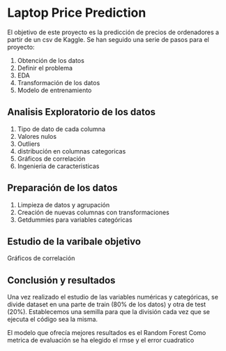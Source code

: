 # Laptop Price Prediction

El objetivo de este proyecto es la predicción de precios de ordenadores a partir de un csv de Kaggle.
Se han seguido una serie de pasos para el proyecto:

1. Obtención de los datos
2. Definir el problema
3. EDA
4. Transformación de los datos
5. Modelo de entrenamiento

## Analisis Exploratorio de los datos

1. Tipo de dato de cada columna
2. Valores nulos
3. Outliers
4. distribución en columnas categoricas
5. Gráficos de correlación
6. Ingenieria de caracteristicas 

## Preparación de los datos 

1. Limpieza de datos y agrupación
2. Creación de nuevas columnas con transformaciones
3. Getdummies para variables categóricas

## Estudio de la varibale objetivo

Gráficos de correlación



## Conclusión y resultados 

Una vez realizado el estudio de las variables numéricas y categóricas, se divide dataset en una parte de train (80% de los datos) y otra de test (20%). Establecemos una semilla para que la división cada vez que se ejecuta el código sea la misma. 

El modelo que ofrecía mejores resultados es el Random Forest 
Como metrica de evaluación se ha elegido el rmse y el error cuadratico